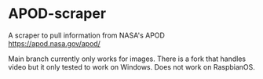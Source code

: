 # APOD-scraper
A scraper to pull information from NASA's APOD https://apod.nasa.gov/apod/

Main branch currently only works for images. There is a fork that handles video but it only tested to work on Windows. Does not work on RaspbianOS.
